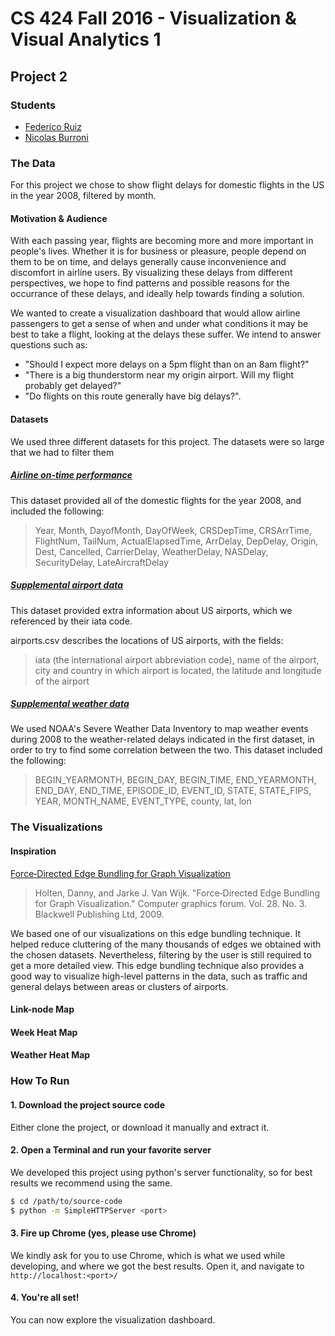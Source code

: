 # CS 424 Fall 2016 - Visualization & Visual Analytics 1 
## Project 2

### Students
* [Federico Ruiz](https://github.com/fedex995)
* [Nicolas Burroni](https://github.com/nburroni)

### The Data
For this project we chose to show flight delays for domestic flights in the US in the year 2008, filtered by month.

#### Motivation & Audience
With each passing year, flights are becoming more and more important in people's lives. Whether it is for business or pleasure, people depend on them to be on time, and delays generally cause inconvenience and discomfort in airline users. By visualizing these delays from different perspectives, we hope to find patterns and possible reasons for the occurrance of these delays, and ideally help towards finding a solution.

We wanted to create a visualization dashboard that would allow airline passengers to get a sense of when and under what conditions it may be best to take a flight, looking at the delays these suffer. We intend to answer questions such as: 
* "Should I expect more delays on a 5pm flight than on an 8am flight?"
* "There is a big thunderstorm near my origin airport. Will my flight probably get delayed?"
* "Do flights on this route generally have big delays?".

#### Datasets
We used three different datasets for this project. The datasets were so large that we had to filter them 
##### [Airline on-time performance](http://stat-computing.org/dataexpo/2009/the-data.html)
This dataset provided all of the domestic flights for the year 2008, and included the following:
> Year, Month, DayofMonth, DayOfWeek, CRSDepTime, CRSArrTime, FlightNum, TailNum, ActualElapsedTime, ArrDelay, DepDelay, Origin, Dest, Cancelled, CarrierDelay, WeatherDelay, NASDelay, SecurityDelay, LateAircraftDelay

##### [Supplemental airport data](http://stat-computing.org/dataexpo/2009/supplemental-data.html)
This dataset provided extra information about US airports, which we referenced by their iata code.

airports.csv describes the locations of US airports, with the fields:
> iata (the international airport abbreviation code), name of the airport, city and country in which airport is located, the latitude and longitude of the airport

##### [Supplemental weather data](https://www.ncdc.noaa.gov/swdi/csv.html)
We used NOAA's Severe Weather Data Inventory to map weather events during 2008 to the weather-related delays indicated in the first dataset, in order to try to find some correlation between the two. This dataset included the following:
> BEGIN_YEARMONTH, BEGIN_DAY, BEGIN_TIME, END_YEARMONTH, END_DAY, END_TIME, EPISODE_ID, EVENT_ID, STATE, STATE_FIPS, YEAR, MONTH_NAME, EVENT_TYPE, county, lat, lon

### The Visualizations
#### Inspiration
[Force‐Directed Edge Bundling for Graph Visualization](http://onlinelibrary.wiley.com/doi/10.1111/j.1467-8659.2009.01450.x/full)
> Holten, Danny, and Jarke J. Van Wijk. "Force‐Directed Edge Bundling for Graph Visualization." Computer graphics forum. Vol. 28. No. 3. Blackwell Publishing Ltd, 2009.

We based one of our visualizations on this edge bundling technique. It helped reduce cluttering of the many thousands of edges we obtained with the chosen datasets. Nevertheless, filtering by the user is still required to get a more detailed view. This edge bundling technique also provides a good way to visualize high-level patterns in the data, such as traffic and general delays between areas or clusters of airports.

#### Link-node Map

#### Week Heat Map

#### Weather Heat Map

### How To Run
#### 1. Download the project source code
Either clone the project, or download it manually and extract it.

#### 2. Open a Terminal and run your favorite server
We developed this project using python's server functionality, so for best results we recommend using the same.
```bash
$ cd /path/to/source-code
$ python -m SimpleHTTPServer <port>
```

#### 3. Fire up Chrome (yes, please use Chrome)
We kindly ask for you to use Chrome, which is what we used while developing, and where we got the best results. Open it, and navigate to `http://localhost:<port>/`

#### 4. You're all set!
You can now explore the visualization dashboard.

